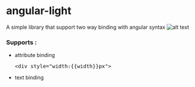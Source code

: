 # angular-light
A simple library that support two way binding with angular syntax
![alt text](http://s9.picofile.com/file/8317089618/two_way_data_binding_diagram.png)
<h3>Supports :</h3>
<ul>
  <li>attribute binding</li> 
  <pre>
&lt;<span class="pl-ent">div style="width:<span class="pl-v">{{width}}</span>px"</span>&gt;
</pre>

  <li>text binding</li>  

  
</ul>

